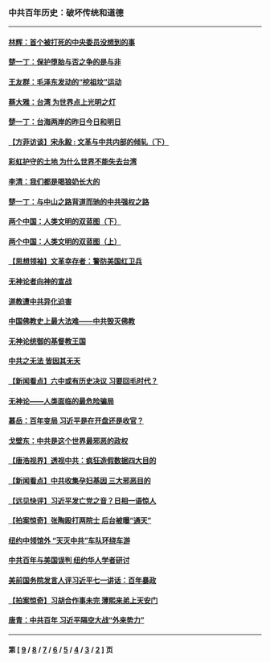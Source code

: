 ### 中共百年历史：破坏传统和道德
---
#### [林辉：首个被打死的中央委员没想到的事](../../pages/nf1176114/n13987400.md?05120430) 
#### [楚一丁：保护堕胎与否之争的是与非](../../pages/nf1176114/n13815642.md?05120430) 
#### [王友群：毛泽东发动的“挖祖坟”运动](../../pages/nf1176114/n13723639.md?05120430) 
#### [蔡大雅：台湾 为世界点上光明之灯](../../pages/nf1176114/n13531530.md?05120430) 
#### [楚一丁：台海两岸的昨日今日和明日](../../pages/nf1176114/n13531468.md?05120430) 
#### [【方菲访谈】宋永毅 : 文革与中共内部的倾轧（下）](../../pages/nf1176114/n13486836.md?05120430) 
#### [彩虹护守的土地 为什么世界不能失去台湾](../../pages/nf1176114/n13476849.md?05120430) 
#### [李清：我们都是喝狼奶长大的](../../pages/nf1176114/n13471478.md?05120430) 
#### [楚一丁：与中山之路背道而驰的中共强权之路](../../pages/nf1176114/n13437270.md?05120430) 
#### [两个中国：人类文明的双蓝图（下）](../../pages/nf1176114/n13423132.md?05120430) 
#### [两个中国：人类文明的双蓝图（上）](../../pages/nf1176114/n13422687.md?05120430) 
#### [【思想领袖】文革幸存者：警防美国红卫兵](../../pages/nf1176114/n13339289.md?05120430) 
#### [无神论者向神的宣战](../../pages/nf1176114/n13281535.md?05120430) 
#### [道教遭中共异化迫害](../../pages/nf1176114/n13281463.md?05120430) 
#### [中国佛教史上最大法难——中共毁灭佛教](../../pages/nf1176114/n13281397.md?05120430) 
#### [无神论统御的基督教王国](../../pages/nf1176114/n13281280.md?05120430) 
#### [中共之无法 皆因其无天](../../pages/nf1176114/n13281088.md?05120430) 
#### [【新闻看点】六中或有历史决议 习要回毛时代？](../../pages/nf1176114/n13222895.md?05120430) 
#### [无神论——人类面临的最危险骗局](../../pages/nf1176114/n13196137.md?05120430) 
#### [慕岳：百年变局 习近平是在开盘还是收官？](../../pages/nf1176114/n13206516.md?05120430) 
#### [戈壁东：中共是这个世界最邪恶的政权](../../pages/nf1176114/n13085641.md?05120430) 
#### [【唐浩视界】透视中共：疯狂造假数据四大目的](../../pages/nf1176114/n13080590.md?05120430) 
#### [【新闻看点】中共收集孕妇基因 三大邪恶目的](../../pages/nf1176114/n13077182.md?05120430) 
#### [【远见快评】习近平发亡党之音？日相一语惊人](../../pages/nf1176114/n13074809.md?05120430) 
#### [【拍案惊奇】张陶殴打两院士 后台被曝“通天”](../../pages/nf1176114/n13070496.md?05120430) 
#### [纽约中领馆外 “天灭中共”车队环绕车游](../../pages/nf1176114/n13070693.md?05120430) 
#### [中共百年与美国误判 纽约华人学者研讨](../../pages/nf1176114/n13067969.md?05120430) 
#### [美前国务院发言人评习近平七一讲话：百年暴政](../../pages/nf1176114/n13066986.md?05120430) 
#### [【拍案惊奇】习胡合作事未完 薄熙来弟上天安门](../../pages/nf1176114/n13065867.md?05120430) 
#### [唐青：中共百年 习近平隔空大战“外来势力”](../../pages/nf1176114/n13065976.md?05120430) 

---
#### 第 [ [9](./9.md?05120430) / [8](./8.md?05120430) / [7](./7.md?05120430) / [6](./6.md?05120430) / [5](./5.md?05120430) / [4](./4.md?05120430) / [3](./3.md?05120430) / [2](./2.md?05120430) ] 页
